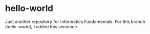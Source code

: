 # hello-world
Just another repository for Informatics Fundamentals.
For this branch (hello-world), I added this sentence.
